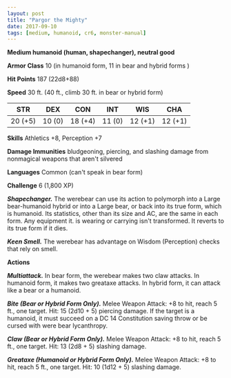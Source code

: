 ```yaml
---
layout: post
title: "Pargor the Mighty"
date: 2017-09-10
tags: [medium, humanoid, cr6, monster-manual]
---
```


**Medium humanoid (human, shapechanger), neutral good**

**Armor Class** 10 (in humanoid form, 11 in bear and hybrid forms )

**Hit Points** 187 (22d8+88)

**Speed** 30 ft. (40 ft., climb 30 ft. in bear or hybrid form)

|   STR   |   DEX   |   CON   |   INT   |   WIS   |   CHA   |
|:-----:|:-----:|:-----:|:-----:|:-----:|:-----:|
| 20 (+5) | 10 (0) | 18 (+4) | 11 (0) | 12 (+1) | 12 (+1) |

**Skills** Athletics +8, Perception +7

**Damage Immunities** bludgeoning, piercing, and slashing damage from nonmagical weapons that aren't silvered

**Languages** Common (can't speak in bear form)

**Challenge** 6 (1,800 XP)

***Shapechanger.*** The werebear can use its action to polymorph into a Large bear-humanoid hybrid or into a Large bear, or back into its true form, which is humanoid. Its statistics, other than its size and AC, are the same in each form. Any equipment it. is wearing or carrying isn't transformed. It reverts to its true form if it dies.

***Keen Smell.*** The werebear has advantage on Wisdom (Perception) checks that rely on smell.

**Actions**

***Multiattack.*** In bear form, the werebear makes two claw attacks. In humanoid form, it makes two greataxe attacks. In hybrid form, it can attack like a bear or a humanoid.

***Bite (Bear or Hybrid Form Only).*** Melee Weapon Attack: +8 to hit, reach 5 ft., one target. Hit: 15 (2d10 + 5) piercing damage. If the target is a humanoid, it must succeed on a DC 14 Constitution saving throw or be cursed with were bear lycanthropy.

***Claw (Bear or Hybrid Form Only).*** Melee Weapon Attack: +8 to hit, reach 5 ft., one target. Hit: 13 (2d8 + 5) slashing damage.

***Greataxe (Humanoid or Hybrid Form Only).*** Melee Weapon Attack: +8 to hit, reach 5 ft., one target. Hit: 10 (1d12 + 5) slashing damage.

